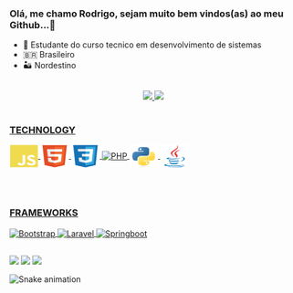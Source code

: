 ### Olá, me chamo Rodrigo, sejam muito bem vindos(as) ao meu Github...👋
- 🌱 Estudante do curso tecnico em desenvolvimento de sistemas
- 🇧🇷 Brasileiro 
- 🏜️ Nordestino
 
##
<div align="center">
  <a href="https://github.com/RodrigoSouzza">
  <img height="160em" src="https://github-readme-stats.vercel.app/api?username=RodrigoSouzza&show_icons=true&theme=dark&include_all_commits=true&count_private=true"/>
  <img height="160em" src="https://github-readme-stats.vercel.app/api/top-langs/?username=RodrigoSouzza&layout=compact&langs_count=7&theme=dark"/>
</div>

  <div style="display: inline_block"><br>
   <h3>TECHNOLOGY</h3>
  <img align="center" alt="Js" height="40" width="50" src="https://raw.githubusercontent.com/devicons/devicon/master/icons/javascript/javascript-plain.svg">
  <img align="center" alt="HTML" height="40" width="50" src="https://raw.githubusercontent.com/devicons/devicon/master/icons/html5/html5-original.svg">
  <img align="center" alt="CSS" height="40" width="50" src="https://raw.githubusercontent.com/devicons/devicon/master/icons/css3/css3-original.svg">
   <img align="center" alt="PHP" height="40" width="50" src="https://cdn.jsdelivr.net/gh/devicons/devicon/icons/php/php-plain.svg" />
  <img align="center" alt="Python" height="40" width="50" src="https://raw.githubusercontent.com/devicons/devicon/master/icons/python/python-original.svg">
   <img align="center" alt="Java" height="40" width="50" src="https://raw.githubusercontent.com/devicons/devicon/master/icons/java/java-original.svg">
</div>
  
  ##
 
 <div style="display: inline_block"><br>
  <h3>FRAMEWORKS</h3>
  <img align="center" alt="Bootstrap" height="40" width="50" src="https://cdn.jsdelivr.net/gh/devicons/devicon/icons/bootstrap/bootstrap-plain-wordmark.svg"/>
  <img align="center" alt="Laravel" height="40" width="50" src="https://cdn.jsdelivr.net/gh/devicons/devicon/icons/laravel/laravel-plain-wordmark.svg" />
  <img align="center" alt="Springboot" height="40" width="50" src="https://cdn.jsdelivr.net/gh/devicons/devicon/icons/spring/spring-original.svg" />
  
</div>
 
 ##
  
  <div> 
  <a href="https://www.instagram.com/rodrigo.souzaa_/" target="_blank"><img src="https://img.shields.io/badge/-Instagram-%23E4405F?style=for-the-badge&logo=instagram&logoColor=white" target="_blank"></a>
   <a href="https://www.linkedin.com/in/rodrigoo-maciell/" target="_blank"><img src="https://img.shields.io/badge/-LinkedIn-%230077B5?style=for-the-badge&logo=linkedin&logoColor=white" target="_blank"></a>
  <a href = "mailto:contato.rodrigoom@gmail.com"><img src="https://img.shields.io/badge/-Gmail-%23333?style=for-the-badge&logo=gmail&logoColor=white" target="_blank"></a>
 
  ![Snake animation](https://github.com/RodrigoSouzza/RodrigoSouzza/blob/output/github-contribution-grid-snake.svg)
 
</div>
